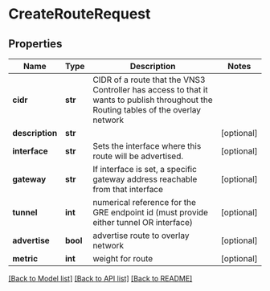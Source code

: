 # CreateRouteRequest

## Properties
Name | Type | Description | Notes
------------ | ------------- | ------------- | -------------
**cidr** | **str** | CIDR of a route that the VNS3 Controller has access  to that it wants to publish throughout the  Routing tables of the overlay network  | 
**description** | **str** |  | [optional] 
**interface** | **str** | Sets the interface where this route will be advertised. | [optional] 
**gateway** | **str** | If interface is set, a specific gateway address reachable from that interface | [optional] 
**tunnel** | **int** | numerical reference for the GRE endpoint id (must provide either tunnel OR interface) | [optional] 
**advertise** | **bool** | advertise route to overlay network | [optional] 
**metric** | **int** | weight for route | [optional] 

[[Back to Model list]](../README.md#documentation-for-models) [[Back to API list]](../README.md#documentation-for-api-endpoints) [[Back to README]](../README.md)


